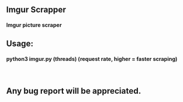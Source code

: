 <h2>Imgur Scrapper</h2>
<h4>Imgur picture scraper</h4>

<h2>Usage:</h2>
<h4>python3 imgur.py (threads) (request rate, higher = faster scraping)</h4>
<br>
<h2>Any bug report will be appreciated.</h2>
